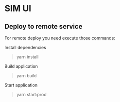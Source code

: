 # SIM UI


## Deploy to remote service

For remote deploy you need execute those commands:


Install dependencies
> yarn install
 
Build application
> yarn build
 
Start application
> yarn start:prod